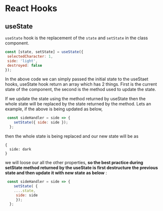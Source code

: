 # React Hooks

## useState

`useState` hook is the replacement of the `state` and `setState` in the class component.

```javascript
const [state, setState] = useState({
 selectedCharacter: 1,
 side: 'light',
 destroyed: false
}); 
```

In the above code we can simply passed the initial state to the useStaet hooks, useState hook return an array which has 2 things. First is the current state of the component, the second is the method used to update the state.

If we update the state using the method returned by useState then the whole state will be replaced by the state returned by the method. Lets an example, if the above is being updated as below,

```javascript
 const sideHandler = side => {
    setState({ side: side });
  };
```
then the whole state is being replaced and our new state will be as 

```
{
  side: dark
}
```
we will loose our all the other properties, **so the best practice during setState method returned by the useState is first destructure the previous state and then update it with new state as below** :

```javascript
 const sideHandler = side => {
    setState( {
    ....state,
     side: side
     });
  };
````  















